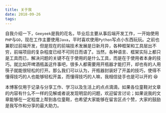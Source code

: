 ```yaml
---
title: 关于我
date: 2018-09-26
tags: 
---
```


自我介绍一下，`Geeyeek`是我的花名，毕业后主要从事后端开发工作，一开始使用`PHP`与`GO`，现在工作主要使用`Java`，平时喜欢使用`Python`写点小东西玩玩。之前也兼职过前端开发，但是现在的前端技术发展是日新月异，各种框架和工具层出不穷，前端项目的复杂程度已经不可同日而语了。当然，各种语言、框架实际上都只是工具而已，解决问题的关键不在于使用的是什么工具，而是在于使用者本身的技巧。就比如开啤酒瓶盖这件事吧，很多人都需要用开瓶器才能打开，却也有的人用筷子就能很轻松的打开。那么我们可以认为，开瓶器封装好了开盖的技巧，使得不懂得技巧的人也能够轻松开盖，而懂得技巧的人嘛，我相信徒手也是可以开的 :laughing:

本博客仅用于记录与分享工作、学习以及生活上的点点滴滴，如果各位童鞋对文章的内容有什么不一样的见解或者说发现明显的问题，欢迎留言讨论；如果说我的文章能够在一定程度上帮到各位童鞋，也希望大家能够在留言区点个赞，大家的鼓励是我写作和分享的最大助力。
